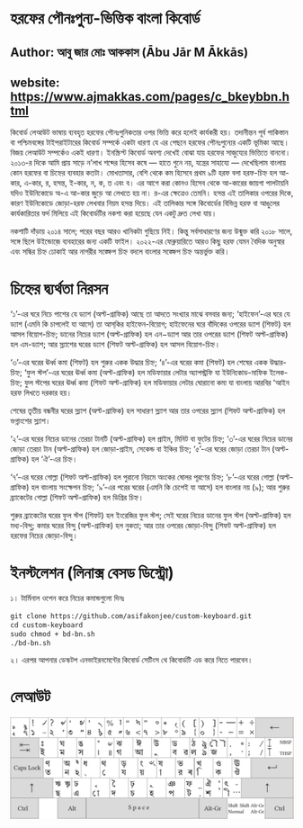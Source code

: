 # হরফের পৌনঃপুন্য-ভিত্তিক বাংলা কিবোর্ড

## Author: আবু জার মোঃ আককাস  (Ābu Jār M Ākkās)

## website: https://www.ajmakkas.com/pages/c_bkeybbn.html

কিবোর্ড লেআউট ভাষায় ব্যবহৃত হরফের পৌনঃপুনিকতার ওপর ভিত্তি করে হলেই কার্যকরী হয়। তদানীন্তন পূর্ব পাকিস্তান বা পশ্চিমবঙ্গের টাইপরাইটারের কিবোর্ড সম্পর্কে একটা ধারণা যে এর পেছনে হরফের পৌনঃপুন্যের একটি ভূমিকা আছে। বিজয় লেআউট সম্পর্কেও একই ধারণা। ইনস্ক্রিপ্ট কিবোর্ড অবশ্য দেখেই বোঝা যায় হরফের সাজুয্যের ভিত্তিতে বাননো। ২০১৩-র দিকে আমি প্রায় সাড়ে ন’লাখ শব্দের হিসেব কষে — হাতে গুনে নয়, যন্ত্রের সাহায্যে — দেখেছিলাম বাংলায় কোন হরফের বা চিহ্নের ব্যবহার কতটা। মোখতাসার, বেশি থেকে কম হিসেবে প্রথম ৯টি হরফ বলা হরফ-চিহ্ন হল আ-কার, এ-কার, র, হসন্ত, ই-কার, ন, ক, ত এবং ব। এর আগে করা কোনও হিসেব থেকে আ-কারের জায়গা পালটায়নি যদিও ইউনিকোডে অ-এ আ-কার জুড়ে আ লেখতে হয় না। র-এর ক্ষেত্রেও তেমনি। হসন্ত এই তালিকার ওপরের দিকে, কারণ ইউনিকোডে জোড়া-হরফ লেখবার নিয়ম হসন্ত দিয়ে। এই তালিকার সঙ্গে কিবোর্ডের বিভিন্ন হরফ বা আঙুলের কার্যকারিতার ফর্দ মিলিয়ে এই কিবোর্ডটির নকশা করা হয়েছে যেন একটু দ্রুত লেখা যায়।

নকশাটি দাঁড়ায় ২০১৪ সালে; পরের বছর আরও খানিকটা গুছিয়ে নিই। কিন্তু সর্বসাধারণের জন্য উন্মুক্ত করি ২০১৮ সালে, সঙ্গে ছিলে উইন্ডোজ়ে ব্যবহারের জন্য একটি ফাইল। ২০২২-এর ফেব্রুয়ারিতে আরও কিছু হরফ যেমন বৈদিক অনুস্বার এবং সন্ধির চিহ্ন ঢোকাই আর নাগরীর সঙ্ক্ষেপ চিহ্ন বদলে বাংলার সঙ্ক্ষেপ চিহ্ন অন্তর্ভুক্ত করি।

# চিহ্নের দ্ব্যর্থতা নিরসন

‘১’-এর ঘরে নিচে পাশের যে ড্যাশ (অল্ট-গ্রাফিক) আছে তা আদতে সংখ্যার মাঝে বসবার জন্য; ‘হাইফেন’-এর ঘরে যে ড্যাশ (এমনি কি চাপলেই যা আসে) তা আস্‌কির হাইফেন-বিয়োগ; হাইফেনের ঘরে বাঁদিকের ওপরের ড্যাশ (শিফট) হল আসল বিয়োগ-চিহ্ন; ডানের নিচের ড্যাশ (অল্ট-গ্রাফিক) হল এন−ড্যাশ আর তার ওপরের ড্যাশ (শিফট অল্ট-গ্রাফিক) হল এম-ড্যাশ‌; আর স্ল্যাশের ঘরের ড্যাশ (শিফট অল্ট-গ্রাফিক) হল আসল বিয়োগ-চিহ্ন।

‘৩’-এর ঘরের ঊর্ধ্ব কমা (শিফট) হল শুরুর একক উদ্ধার চিহ্ন; ‘৪’-এর ঘরের কমা (শিফট) হল শেষের একক উদ্ধার-চিহ্ন; ‘ফুল স্টপ’-এর ঘরের ঊর্ধ্ব কমা (অল্ট-গ্রাফিক) হল মডিফায়ার লেটার অ্যাপস্ট্রফি যা ইউনিকোড-মাফিক ইলেক-চিহ্ন; ফুল স্টপের ঘরের ঊর্ধ্ব কমা (শিফট অল্ট-গ্রাফিক) হল মডিফায়ার লেটার ঘোরানো কমা যা বাংলায় আরবির ʻআইন হরফ লিখতে দরকার হয়।

শেষের তৃতীয় বন্ধনীর ঘরের স্ল্যাশ (অল্ট-গ্রাফিক) হল সাধারণ স্ল্যাশ আর তার ওপরের স্ল্যাশ (শিফট অল্ট-গ্রাফিক) হল ভগ্নাংশের স্ল্যাশ।

‘২’-এর ঘরের নিচের ডানের তেরচা টানটি (অল্ট-গ্রাফিক) হল প্রাইম, মিনিট বা ফুটের চিহ্ন; ‘৩’-এর ঘরের নিচের ডানের জোড়া তেরচা টান (অল্ট-গ্রাফিক) হল জোড়া-প্রাইম, সেকেন্ড বা ইঞ্চির চিহ্ন; ‘৫’-এর ঘরের জোড়া তেরচা টান (অল্ট-গ্রাফিক) হল ‘ঐ’-এর চিহ্ন।

‘৭’-এর ঘরের গোল্লা (শিফট অল্ট-গ্রাফিক) হল পুরানো নিয়মে অংকের ষোলর পূরণের চিহ্ন; ‘৮’-এর ঘরের গোল্লা (অল্ট-গ্রাফিক) হল বাংলায় সংক্ষেপন চিহ্ন; ‘৯’-এর পরের ঘরের (এমনি কি চেপেই যা আসে) হল বাংলার নয় (৯); আর শুরুর ব্র্যাকেটের গোল্লা (শিফট অল্ট-গ্রাফিক) হল ডিগ্রির চিহ্ন।

শুরুর ব্র্যাকেটের ঘরের ফুল স্টপ (শিফট) হল ইংরেজির ফুল স্টপ; সেই ঘরের নিচের ডানের ফুল স্টপ (অল্ট-গ্রাফিক) হল মধ্য-বিন্দু; কমার ঘরের বিন্দু (অল্ট-গ্রাফিক) হল নুকতা; আর তার ওপরের জোড়া-বিন্দু (শিফট অল্ট-গ্রাফিক) হল হরফের নিচের জোড়া-বিন্দু।

# ইনস্টলেশন (লিনাক্স বেসড ডিস্ট্রো)

১। টার্মিনাল ওপেন করে নিচের কমান্ডগুলো দিনঃ

```
git clone https://github.com/asifakonjee/custom-keyboard.git
cd custom-keyboard
sudo chmod + bd-bn.sh
./bd-bn.sh
```
২। এরপর আপনার ডেস্কটপ এনভাইরনমেন্টের কিবোর্ড সেটিংস থে কিবোর্ডটি এড করে নিতে পারবেন।

# লেআউট 
<div align = center><img src="https://raw.githubusercontent.com/asifakonjee/custom-keyboard/main/cg_bkeyb.png"><br><br>
